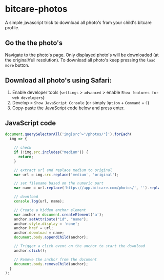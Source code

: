 # bitcare-photos
A simple javascript trick to download all photo's from your child's bitcare profile.

## Go the the photo's
Navigate to the photo's page. Only displayed photo's will be downloaded (at the original/full resolution). 
To download all photo's keep pressing the `load more` button.

## Download all photo's using Safari:
1. Enable developer tools (`settings` > `advanced` > enable `Show features for web developers`)
2. Develop > `Show JavaScript Console` (or simply `Option` + `Command` + `C`)
3. Copy-paste the JavaScript code below and press enter. 

## JavaScript code
```javascript
document.querySelectorAll('img[src^="/photos/"]').forEach(
  img => {

    // check
    if (!img.src.includes("medium")) {
      return;
    }

    // extract url and replace medium to original
    var url = img.src.replace('medium', 'original');

    // set filename based on the numeric part
    var name = url.replace('https://app.bitcare.com/photos/', '').replace('/original', '');

    // download
    console.log(url, name);

    // Create a hidden anchor element
    var anchor = document.createElement('a');
    anchor.setAttribute("id", "name");
    anchor.style.display = 'none';
    anchor.href = url;
    anchor.download = name;
    document.body.appendChild(anchor);

    // Trigger a click event on the anchor to start the download
    anchor.click();

    // Remove the anchor from the document
    document.body.removeChild(anchor);
  }
);
```
